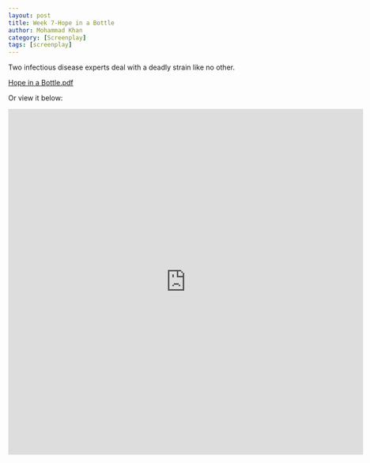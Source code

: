 ```yaml
---
layout: post
title: Week 7-Hope in a Bottle
author: Mohammad Khan
category: [Screenplay]
tags: [screenplay]
---
```

Two infectious disease experts deal with a deadly strain like no other.




<p><a href="https://drive.google.com/file/d/15K7vEGvHl6EJThw_yRt9GNcsaLSk3Bst/view?usp=sharing">
Hope in a Bottle.pdf</a></p>

Or view it below: 
<!-- <embed src="https://drive.google.com/file/d/15K7vEGvHl6EJThw_yRt9GNcsaLSk3Bst/view?usp=sharing" width="800px" height="2100px" /> -->
<iframe
src="https://drive.google.com/file/d/15K7vEGvHl6EJThw_yRt9GNcsaLSk3Bst/view?usp=sharing&embedded=true"
style="width:718px; height:700px;" frameborder="0"></iframe> 